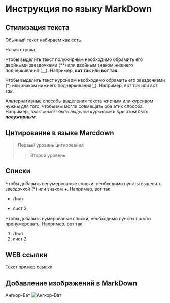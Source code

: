 # Инструкция по языку MarkDown

## Стилизация текста
Обычный текст набираем как есть.

Новая строка.

Чтобы выделить текст полужирным необходимо обрамить его двойными звездочками (**) или двойным знаком нижнего подчеркивания (__). Например, **вот так** или __вот так__.

Чтобы выделить текст курсивом необходимо обрамить его звездочками (*) или знаком нижнего подчеркивания(_). Например, *вот так* или _вот так_.

Альтернативные способы выделения текста жирным или курсивом нужны для того, чтобы мы могли совмещать оба этих способа. Например, _текст может быть выделен курсивом и при этом быть **полужирным**_.

## Цитирование в языке Marcdown
>Первый уровень цитирования
>> Второй уровень 

## Списки
Чтобы добавить ненумерованые списки, необходимо пункты выделить звездочкой (*) или знаком +. Например, вот так:
* Лист
+ лист 2

Чтобы добавить нумерованые списки, необходимо пункты просто пронумеровать. Например, вот так:
1. Лист
2. лист 2

## WEB ссылки
Текст [пример ссылки](http.example.com "Всплывающая подсказка")

## Добавление изображений в MarkDown
Ангкор-Ват
![Ангкор-Ват](ankor-wat.jpg)